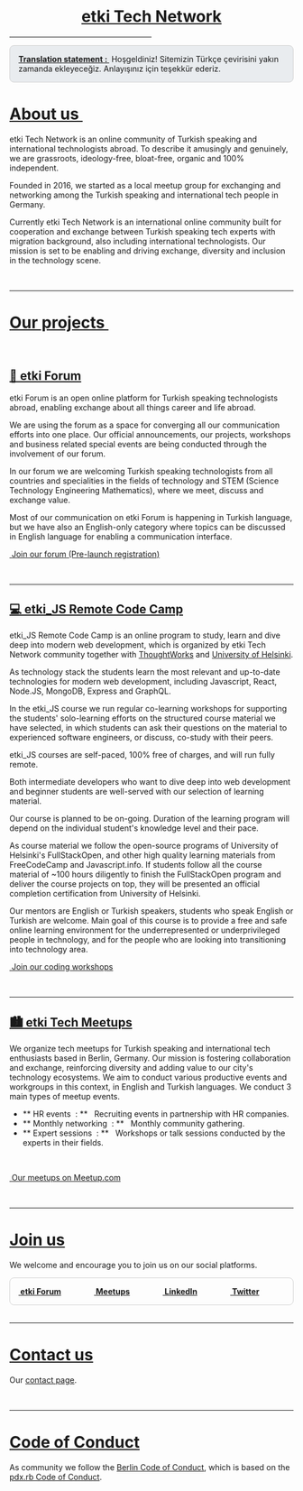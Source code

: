 <!doctype html>
<HTML>

<script src="https://kit.fontawesome.com/31e6d56ab4.js" crossorigin="anonymous"> </script>

<!-- Add cookie consent css & js - Start -->
<script src="https://cdn.jsdelivr.net/npm/cookieconsent@3/build/cookieconsent.min.js" data-cfasync="false"></script>
<script>
window.cookieconsent.initialise({
  "palette": {
    "popup": {
      "background": "#edeff5",
      "text": "#838391"
    },
    "button": {
      "background": "#e7552c",
      "text": "#ffffff"
    }
  },
  "theme": "classic",
  "content": {
    "message": "EN: This website uses cookies to ensure you get the best experience on our website. DE: Wir nutzen Cookies um Ihnen durch Optimierungen die bestmögliche Browsing-Erfahrung zu bieten. TR: İnternet sitemiz takip çerezi teknolojisini kullanmaktadır. ",
    "dismiss": "Ok / Kabul ediyorum",
    "link": "Learn more / Mehr erfahren"
  }
});
</script>
<link rel="stylesheet" type="text/css" href="https://cdn.jsdelivr.net/npm/cookieconsent@3/build/cookieconsent.min.css" />
<!-- Add cookie consent css & js -->

<BODY>
<a name="title" href="#about"><h1 style="text-align:center">etki Tech Network</h1></a>
<hr style="width:50%;text-align:center">

  <div style = "border: 1px solid lightgrey;border-radius: 8px;padding:15px;font-weight: normal;vertical-align: middle; background-color: #e9ecef;">
  <a href="" style="font-weight: bolder">Translation statement : </a> &nbsp;Hoşgeldiniz! Sitemizin Türkçe çevirisini yakın zamanda ekleyeceğiz. Anlayışınız için teşekkür ederiz.  
</div>


# <a name="about" href="#about"> About us ‍</a>

etki Tech Network is an online community of Turkish speaking and international technologists abroad. To describe it amusingly and genuinely, we are grassroots, ideology-free, bloat-free, organic and 100% independent.

Founded in 2016, we started as a local meetup group for exchanging and networking among the Turkish speaking and international tech people in Germany.

Currently etki Tech Network is an international online community built for cooperation and exchange between Turkish speaking tech experts with migration background, also including international technologists. Our mission is set to be enabling and driving exchange, diversity and inclusion in the technology scene.


<br>

----

# <a name="about" href="#projects"> Our projects ‍</a>
<br>

## <a name="forum" href="https://etki.discourse.group">💬 etki Forum</a>

etki Forum is an open online platform for Turkish speaking technologists abroad, enabling exchange about all things career and life abroad.

We are using the forum as a space for converging all our communication efforts into one place. Our official announcements, our projects, workshops and business related special events are being conducted through the involvement of our forum.

In our forum we are welcoming Turkish speaking technologists from all countries and specialities in the fields of technology and STEM (Science Technology Engineering Mathematics), where we meet, discuss and exchange value.

Most of our communication on etki Forum is happening in Turkish language, but we have also an English-only category where topics can be discussed in English language for enabling a communication interface.
<br>

<a href="https://forms.gle/tUnV8e3FtAmoATu27" target="_blank"><i class="fa fa-commenting-o fa-lg" id="special"> </i> &nbsp;Join our forum (Pre-launch registration)</a>

<br>

----

## <a name="forum" href="#etki_JS">‍💻 etki_JS Remote Code Camp</a>

etki_JS Remote Code Camp is an online program to study, learn and dive deep into modern web development, which is organized by etki Tech Network community together with [ThoughtWorks](https://www.thoughtworks.com) and [University of Helsinki](https://www.helsinki.fi/en).

As technology stack the students learn the most relevant and up-to-date technologies for modern web development, including Javascript, React, Node.JS, MongoDB, Express and GraphQL. 

In the etki_JS course we run regular co-learning workshops for supporting the students' solo-learning efforts on the structured course material we have selected, in which students can ask their questions on the material to experienced software engineers, or discuss, co-study with their peers.

etki_JS courses are self-paced, 100% free of charges, and will run fully remote.

Both intermediate developers who want to dive deep into web development and beginner students are well-served with our selection of learning material. 

Our course is planned to be on-going. Duration of the learning program will depend on the individual student's knowledge level and their pace.

As course material we follow the open-source programs of University of Helsinki's FullStackOpen, and other high quality learning materials from FreeCodeCamp and Javascript.info. If students follow all the course material of ~100 hours diligently to finish the FullStackOpen program and deliver the course projects on top, they will be presented an official completion certification from University of Helsinki. 

Our mentors are English or Turkish speakers, students who speak English or Turkish are welcome. Main goal of this course is to provide a free and safe online learning environment for the underrepresented or underprivileged people in technology, and for the people who are looking into transitioning into technology area.
<br>

<a href="https://bit.ly/etki_JS" target="_blank"><i class="fas fa-laptop fa-lg" id="special"> </i> &nbsp;Join our coding workshops</a>

<br>

----

## <a name="Meetups" href="#meetups">🏙️ etki Tech Meetups</a>

We organize tech meetups for Turkish speaking and international tech enthusiasts based in Berlin, Germany. Our mission is fostering collaboration and exchange, reinforcing diversity and adding value to our city's technology ecosystems. We aim to conduct various productive events and workgroups in this context, in English and Turkish languages. We conduct 3 main types of meetup events. 

* ** HR events &nbsp;: ** &nbsp; Recruiting events in partnership with HR companies.
* ** Monthly networking &nbsp;: ** &nbsp; Monthly community gathering. 
* ** Expert sessions &nbsp;: ** &nbsp; Workshops or talk sessions conducted by the experts in their fields.
<br>

<a href="https://www.meetup.com/turkishtech" target="_blank"><i class="fab fa-meetup fa-lg" id="special"> </i> &nbsp;Our meetups on Meetup.com </a>

<br>

----
# <a name="Join us" href="#join-us"> Join us</a>

We welcome and encourage you to join us on our social platforms.

  <div style = "display: flex;justify-content: space-between; border: 1px solid lightgrey;border-radius: 8px;padding:15px;font-weight: bolder;">
    <a href="https://forms.gle/tUnV8e3FtAmoATu27" target="_blank"><i class="fa fa-commenting-o fa-3x" id="special"> </i> &nbsp;etki Forum </a>
    &emsp; &emsp;
    <a href="https://www.meetup.com/turkishtech" target="_blank"><i class="fab fa-meetup fa-3x" id="special"> </i> &nbsp;Meetups </a>
    &emsp; &emsp;
    <a href="https://www.linkedin.com/groups/13521204/" target="_blank"><i class="fab fa-linkedin fa-3x" id="special"> </i> &nbsp;LinkedIn </a>
    &emsp; &emsp;
    <a href="https://www.twitter.com/etkitech" target="_blank"><i class="fab fa-twitter fa-3x" id="special"> </i> &nbsp;Twitter </a>
    &emsp; &emsp;
  </div>

<br>

----
# <a name="Contact us" href="#contact"> Contact us </a>

Our [contact page](/site/contact).

<br>

----
# <a name="Code of Conduct" href="#code-of-conduct"> Code of Conduct </a>
As community we follow the [Berlin Code of Conduct](https://berlincodeofconduct.org/), which is based on the [pdx.rb Code of Conduct](https://pdxruby.org/CONDUCT).

<br>

</BODY>
</html>